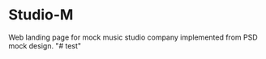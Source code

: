 # Studio-M
Web landing page for mock music studio company implemented from PSD mock design.
"# test" 
